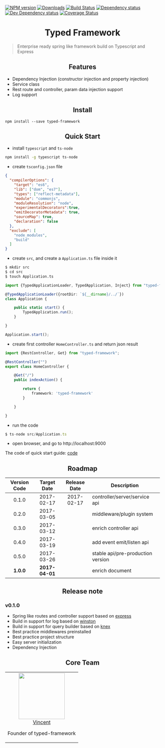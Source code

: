 [![NPM version][npm-image]][npm-url]
[![Downloads][downloads-image]][npm-url]
[![Build Status][travis-image]][travis-url]
[![Dependency status][david-dm-image]][david-dm-url]
[![Dev Dependency status][david-dm-dev-image]][david-dm-dev-url]
[![Coverage Status][coveralls-image]][coveralls-url]


<h1 align="center">Typed Framework</h1>

> Enterprise ready spring like framework build on Typescript and Express

<h2 align="center">Features</h2>

* Dependency Injection (constructor injection and property injection)
* Service class
* Rest route and controller, param data injection support
* Log support


<h2 align="center">Install</h2>

```
npm install --save typed-framework
```

<h2 align="center">Quick Start</h2>

* install `typescript` and `ts-node`
```bash
npm install -g typescript ts-node
```

* create `tsconfig.json` file

```json
{
  "compilerOptions": {
    "target": "es6",
    "lib": ["dom", "es7"],
    "types": ["reflect-metadata"],
    "module": "commonjs",
    "moduleResolution": "node",
    "experimentalDecorators":true,
    "emitDecoratorMetadata": true,
    "sourceMap": true,
    "declaration": false
  },
  "exclude": [
    "node_modules",
    "build"
  ]
}
```

* create `src`, and create a `Application.ts` file inside it
```bash
$ mkdir src
$ cd src
$ touch Application.ts
```

```typescript
import {TypedApplicationLoader, TypedApplication, Inject} from "typed-framework";

@TypedApplicationLoader({rootDir: `${__dirname}/../`})
class Application {

    public static start() {
        TypedApplication.run();
    }

}

Application.start();
```

* create first controller `HomeController.ts` and return json result
```typescript
import {RestController, Get} from "typed-framework";

@RestController("")
export class HomeController {

    @Get("/")
    public indexAction() {

        return {
            framework: 'typed-framework'
        }

    }

}
```
* run the code
```typescript
$ ts-node src/Application.ts
```

* open browser, and go to http://localhost:9000

The code of quick start guide: [code](https://github.com/typed-project/example/tree/master/basic)


<h2 align="center">Roadmap</h2>


| Version Code |  Target Date   |  Release Date  | Description                            |
| :----------: | :------------: | :------------: | -------------------------------------- |
|    0.1.0     |  2017-02-17    |  2017-02-17    | controller/server/service api          |
|    0.2.0     |  2017-03-05    |                | middleware/plugin system               |
|    0.3.0     |  2017-03-12    |                | enrich controller api                  |
|    0.4.0     |  2017-03-19    |                | add event emit/listen api              |
|    0.5.0     |  2017-03-26    |                | stable api/pre-production version      |
|  **1.0.0**   |**2017-04-01**  |                | enrich document                        |


<h2 align="center">Release note</h2>

### v0.1.0

* Spring like routes and controller support based on [express](https://github.com/expressjs/expressjs.com)
* Build in support for log based on [winston](https://github.com/winstonjs/winston)
* Build in support for query builder based on [knex](https://github.com/tgriesser/knex)
* Best practice middlewares preinstalled
* Best practice project structure
* Easy server initialization
* Dependency Injection

<h2 align="center">Core Team</h2>
<table>
  <tbody>
    <tr>
      <td align="center" valign="top">
        <img width="150" height="150" src="https://github.com/vincent178.png?s=150">
        <br>
        <a href="https://github.com/vincent178">Vincent</a>
        <p>Founder of typed-framework</p>
      </td>
     </tr>
  </tbody>
</table>





[npm-url]: https://npmjs.org/package/typed-framework
[downloads-image]: http://img.shields.io/npm/dm/typed-framework.svg
[npm-image]: http://img.shields.io/npm/v/typed-framework.svg
[travis-url]: https://travis-ci.org/typed-project/typed-framework
[travis-image]: http://img.shields.io/travis/typed-project/typed-framework.svg
[david-dm-url]:https://david-dm.org/typed-project/typed-framework
[david-dm-image]:https://david-dm.org/typed-project/typed-framework.svg
[david-dm-dev-url]:https://david-dm.org/typed-project/typed-framework#info=devDependencies
[david-dm-dev-image]:https://david-dm.org/typed-project/typed-framework/dev-status.svg
[coveralls-url]:https://coveralls.io/r/typed-project/typed-framework
[coveralls-image]:https://coveralls.io/repos/typed-project/typed-framework/badge.svg
